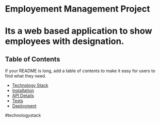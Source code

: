 # Employement Management Project

# Its a web based application to show employees with designation.

## Table of Contents

If your README is long, add a table of contents to make it easy for users to find what they need.

- [Technology Stack](#technologystack)
- [Installation](#installation)
- [API Details](#api)
- [Tests](#test)
- [Deployment](#deployment)

#technologystack


